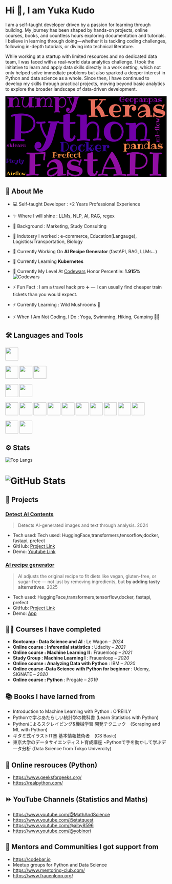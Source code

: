 # Hi 👋, I am Yuka Kudo
I am a self-taught developer driven by a passion for learning through building. My journey has been shaped by hands-on projects, online courses, books, and countless hours exploring documentation and tutorials. I believe in learning through doing—whether it is tackling coding challenges, following in-depth tutorials, or diving into technical literature.

While working at a startup with limited resources and no dedicated data team, I was faced with a real-world data analytics challenge. I took the initiative to learn and apply data skills directly in a work setting, which not only helped solve immediate problems but also sparked a deeper interest in Python and data science as a whole. Since then, I have continued to develop my skills through practical projects, moving beyond basic analytics to explore the broader landscape of data-driven development.

![profile_gif](github_profile.gif)

## 🍓 About Me

- 💻 Self-taught Developer : +2 Years Professional Experience
- ✨ Where I will shine : LLMs, NLP, AI, RAG, regex
- 🏫 Background : Marketing, Study Consulting
- 🏫 Indutosry I worked : e-commerce, Education(Langauge), Logistics/Transportation, Biology
- 🔭 Currently Working On **AI Recipe Generator** (fastAPI, RAG, LLMs...)
- 🌱 Currently Learning **Kubernetes**
- 🌱 Currently My Level At [Codewars](https://www.codewars.com/users/yukaberry)
Honor Percentile: **<!--CW_PERCENTILE-->1.915%<!--CW_PERCENTILE_END-->**
![Codewars](https://github.r2v.ch/codewars?user=yukaberry)


- ⚡ Fun Fact : I am a travel hack pro ✈️ — I can usually find cheaper train tickets than you would expect.
- ⚡ Currently Learning : Wild Mushrooms 🍄
- ⚡ When I Am Not Coding, I Do : Yoga, Swimming, Hiking, Camping 🦘🐨


## 🛠️ Languages and Tools

<p align="left">
  <img src="https://cdn.jsdelivr.net/gh/devicons/devicon@latest/icons/python/python-original-wordmark.svg" width="40" height="40"/>

<p align="left">
  <img src="https://cdn.jsdelivr.net/gh/devicons/devicon@latest/icons/pandas/pandas-original-wordmark.svg" width="40" height="40"/>
  <img src="https://cdn.jsdelivr.net/gh/devicons/devicon@latest/icons/scikitlearn/scikitlearn-original.svg" width="40" height="40"/>
  <img src="https://cdn.jsdelivr.net/gh/devicons/devicon@latest/icons/numpy/numpy-original-wordmark.svg" width="40" height="40"/>
<p align="left">
  <img src="https://cdn.jsdelivr.net/gh/devicons/devicon@latest/icons/mysql/mysql-original-wordmark.svg" width="40" height="40"/>
  <img src="https://cdn.jsdelivr.net/gh/devicons/devicon@latest/icons/postgresql/postgresql-original-wordmark.svg" width="40" height="40"/>
<p align="left">
  <img src="https://cdn.jsdelivr.net/gh/devicons/devicon@latest/icons/docker/docker-original-wordmark.svg" width="40" height="40"/>
  <img src="https://cdn.jsdelivr.net/gh/devicons/devicon@latest/icons/fastapi/fastapi-original-wordmark.svg" width="40" height="40"/>
  <img src="https://cdn.jsdelivr.net/gh/devicons/devicon@latest/icons/keras/keras-original.svg" width="40" height="40"/>
  <img src="https://cdn.jsdelivr.net/gh/devicons/devicon@latest/icons/tensorflow/tensorflow-original-wordmark.svg" width="40" height="40"/>
  <img src="https://cdn.jsdelivr.net/gh/devicons/devicon@latest/icons/googlecloud/googlecloud-original-wordmark.svg" width="40" height="40"/>
  <img src="https://cdn.jsdelivr.net/gh/devicons/devicon@latest/icons/apacheairflow/apacheairflow-original-wordmark.svg" width="40" height="40"/>
  <img src="https://cdn.jsdelivr.net/gh/devicons/devicon@latest/icons/streamlit/streamlit-original-wordmark.svg" width="40" height="40"/>
  <img src="https://cdn.jsdelivr.net/gh/devicons/devicon@latest/icons/html5/html5-original-wordmark.svg" width="40" height="40"/>
  <img src="https://cdn.jsdelivr.net/gh/devicons/devicon@latest/icons/css3/css3-original-wordmark.svg" width="40" height="40"/>
  <img src="https://cdn.jsdelivr.net/gh/devicons/devicon@latest/icons/linux/linux-original.svg" width="40" height="40"/>
<p align="left">
  <img src="https://cdn.jsdelivr.net/gh/devicons/devicon@latest/icons/plotly/plotly-original-wordmark.svg" width="40" height="40"/>
  <img src="https://cdn.jsdelivr.net/gh/devicons/devicon@latest/icons/matplotlib/matplotlib-original-wordmark.svg" width="40" height="40"/>

## ⚙️ Stats

![Top Langs](https://github-readme-stats.vercel.app/api/top-langs/?username=yukaberry&layout=compact&theme=tokyonight)

# ![GitHub Stats](https://github-readme-stats.vercel.app/api?username=yukaberry&show_icons=true&theme=tokyonight)

## 🚀 Projects

### [Detect AI Contents](https://github.com/yukaberry/detect_ai_content)
> Detects AI-generated images and text through analysis.
> 2024
- Tech used: Tech used: HuggingFace,transformers,tensorflow,docker, fastapi, prefect
- GitHub: [Project Link](https://github.com/yukaberry/detect_ai_content)
- Demo: [Youtube Link](https://www.youtube.com/watch?v=9o40xnghODU)

### [AI recipe generator](https://github.com/yukaberry/)
> AI adjusts the original recipe to fit diets like vegan, gluten-free, or sugar-free — not just by removing ingredients, but **by adding tasty alternatives**.
> 2025
- Tech used: HuggingFace,transformers,tensorflow,docker, fastapi, prefect
- GitHub: [Project Link](https://github.com/yukaberry/)
- Demo: [App](https://)


## 📘🏫 Courses I have completed

- **Bootcamp : Data Science and AI** : Le Wagon – *2024*
- **Online course : Inferential statistics** : Udacity – *2021*
- **Online course : Machine Learning II** : Frauenloop – *2021*
- **Study Group : Machine Learning I** : Frauenloop – *2020*
- **Online course : Analyzing Data with Python** : IBM – *2020*
- **Online course :Data Science with Python for beginner** : Udemy, SIGNATE – *2020*
- **Online course : Python** : Progate – *2019*

## 📚 Books I have larned from

- Introduction to Machine Learning with Python : O'REIlLY
- Pythonで学ぶあたらしい統計学の教科書 (Learn Statistics with Python)
- Pythonによるスクレイピング&機械学習 開発テクニック　(Scraping and ML with Python)
- キタミ式イラストIT塾 基本情報技術者　(CS Basic)
- 東京大学のデータサイエンティスト育成講座 ~Pythonで手を動かして学ぶデ―タ分析 (Data Science from Tokyo Univercity)

## 📌 Online resrouces (Python)

- https://www.geeksforgeeks.org/
- https://realpython.com/

## ⏩ YouTube Channels (Statistics and Maths)

- https://www.youtube.com/@MathAndScience
- https://www.youtube.com/@statquest
- https://www.youtube.com/@aiby8596
- https://www.youtube.com/@yobinori

## 🫶 Mentors and Communities I got support from

- https://codebar.io
- Meetup groups for Python and Data Science
- https://www.mentoring-club.com/
- https://www.frauenloop.org/
